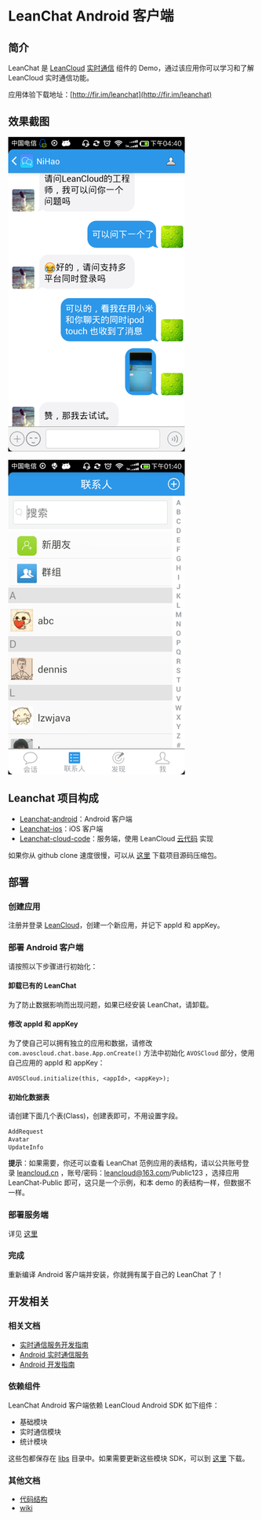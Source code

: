 # LeanChat Android 客户端

## 简介

LeanChat 是 [LeanCloud](http://leancloud.cn) [实时通信](https://leancloud.cn/docs/realtime.html) 组件的 Demo，通过该应用你可以学习和了解 LeanCloud 实时通信功能。

应用体验下载地址：[http://fir.im/leanchat](http://fir.im/leanchat)

## 效果截图

![img](https://raw.githubusercontent.com/lzwjava/plan/master/im361.png)

![img](https://raw.githubusercontent.com/lzwjava/plan/master/im362.png)

## Leanchat 项目构成

* [Leanchat-android](https://github.com/leancloud/leanchat)：Android 客户端
* [Leanchat-ios](https://github.com/leancloud/leanchat-ios)：iOS 客户端
* [Leanchat-cloud-code](https://github.com/leancloud/leanchat-cloudcode)：服务端，使用 LeanCloud [云代码](https://leancloud.cn/docs/cloud_code_guide.html) 实现

如果你从 github clone 速度很慢，可以从 [这里](https://download.leancloud.cn/demo/) 下载项目源码压缩包。

## 部署

### 创建应用

注册并登录 [LeanCloud](http://leancloud.cn)，创建一个新应用，并记下 appId 和 appKey。

### 部署 Android 客户端

请按照以下步骤进行初始化：

#### 卸载已有的 LeanChat

为了防止数据影响而出现问题，如果已经安装 LeanChat，请卸载。

#### 修改 appId 和 appKey

为了使自己可以拥有独立的应用和数据，请修改 `com.avoscloud.chat.base.App.onCreate()` 方法中初始化 `AVOSCloud` 部分，使用自己应用的 appId 和 appKey：  

   ```
   AVOSCloud.initialize(this, <appId>, <appKey>); 
   ```

#### 初始化数据表

请创建下面几个表(Class)，创建表即可，不用设置字段。
```
AddRequest
Avatar
UpdateInfo
```

**提示**：如果需要，你还可以查看 LeanChat 范例应用的表结构，请以公共账号登录 [leancloud.cn](http://leancloud.cn) ，账号/密码：leancloud@163.com/Public123 ，选择应用 LeanChat-Public 即可，这只是一个示例，和本 demo 的表结构一样，但数据不一样。



### 部署服务端

详见 [这里](https://github.com/leancloud/leanchat-cloudcode)

### 完成

重新编译 Android 客户端并安装，你就拥有属于自己的 LeanChat 了！

## 开发相关

### 相关文档

* [实时通信服务开发指南](https://leancloud.cn/docs/realtime.html)
* [Android 实时通信服务](https://leancloud.cn/docs/android_realtime.html)
* [Android 开发指南](https://leancloud.cn/docs/android_guide.html)

### 依赖组件

LeanChat Android 客户端依赖 LeanCloud Android SDK 如下组件：

* 基础模块
* 实时通信模块
* 统计模块

这些包都保存在 [libs](https://github.com/avoscloud/Adventure/tree/master/libs) 目录中。如果需要更新这些模块 SDK，可以到 [这里](https://cn.avoscloud.com/docs/sdk_down.html) 下载。

### 其他文档

* [代码结构](https://github.com/leancloud/leanchat-android/wiki/%E4%BB%A3%E7%A0%81%E7%BB%93%E6%9E%84)
* [wiki](https://github.com/leancloud/leanchat-android/wiki)
